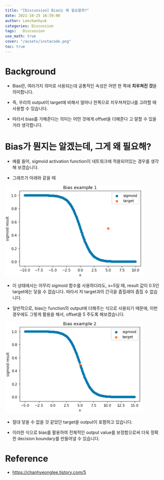 ```yaml
---
title: "[Discussion] Bias는 왜 필요할까?"
date: 2021-10-25 16:59:00
author: Leechanhyuk
categories: Discussion
tags:	Discussion
use_math: true
cover: "/assets/instacode.png"
toc: true
---
```


# Background

  - Bias란, 여러가지 의미로 사용되는데 공통적인 속성은 어떤 한 쪽에 **치우쳐진 것**을 의미합니다.

  - 즉, 우리의 output이 target에 비해서 얼마나 한쪽으로 치우쳐져있나를 고려할 때 사용할 수 있습니다.

  - 따라서 bias를 가해준다는 의미는 어떤 것에게 offset을 더해준다 고 말할 수 있을거라 생각합니다.

# Bias가 뭔지는 알겠는데, 그게 왜 필요해?

  - 예를 들어, sigmoid activation function이 네트워크에 적용되어있는 경우를 생각해 보겠습니다.

  - 그래프가 아래와 같을 때

  <img src="/assets/image/bias/sigmoid.png" width="450px" height="300px" title="title" alt="title">

  - 이 상태에서는 아무리 sigmoid 함수를 사용하더라도, x=5일 때, result 값이 0.5인 target에는 닿을 수 없습니다. 따라서 저 target과의 간극을 좁힐래야 좁힐 수 없습니다.

  - 일반적으로, bias는 function의 output에 더해주는 식으로 사용되기 때문에, 이번 경우에도 그렇게 활용을 해서, offset을 5 주도록 해보겠습니다.

  <img src="/assets/image/bias/sigmoid2.png" width="450px" height="300px" title="title" alt="title">

  - 절대 닿을 수 없을 것 같았던 target을 output이 포함하고 있습니다.

  - 이러한 식으로 bias를 활용하여 전체적인 output value를 보정함으로써 더욱 정확한 decision boundary를 만들어낼 수 있습니다.

# Reference

  - https://chanhyeonglee.tistory.com/5
